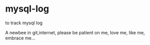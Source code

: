 # mysql-log
to track mysql log

A newbee in git,internet, please be patient on me, love me, like me, embrace me...
